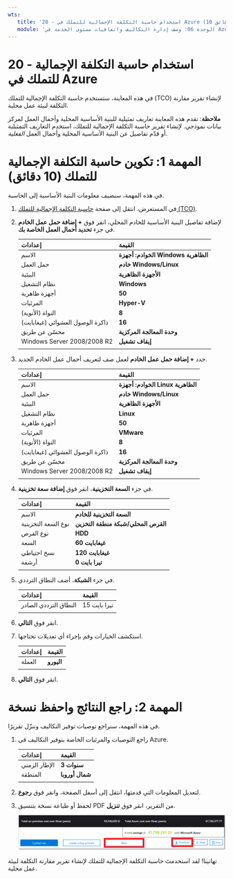 ```yaml
---
wts:
   title: '20 - استخدام حاسبة التكلفة الإجمالية للتملك في Azure (10 دقائق)'
   module: 'الوحدة 06: وصف إدارة التكاليف واتفاقيات مستوى الخدمة في Azure'
---
```

# 20 - استخدام حاسبة التكلفة الإجمالية للتملك في Azure


في هذه المعاينة، ستستخدم حاسبة التكلفة الإجمالية للتملك (TCO) لإنشاء تقرير مقارنة التكلفة لبيئة عمل محلية.

**ملاحظة**: تقدم هذه المعاينة تعاريف تمثيلية للبنية الأساسية المحلية وأحمال العمل لمركز بيانات نموذجي. لإنشاء تقرير حاسبة التكلفة الإجمالية للتملك، استخدم التعاريف التمثيلية أو قدّم تفاصيل عن البنية الأساسية المحلية وأحمال العمل *الفعلية*.

# المهمة 1: تكوين حاسبة التكلفة الإجمالية للتملك (10 دقائق)

في هذه المهمة، سنضيف معلومات البنية الأساسية إلى الحاسبة. 

1. في المستعرض، انتقل إلى صفحة [حاسبة التكلفة الإجمالية للتملك (TCO)](https://azure.microsoft.com/ar-sa/pricing/tco/calculator/).

2. لإضافة تفاصيل البنية الأساسية للخادم المحلي، انقر فوق **+ إضافة حمل عمل الخادم** في جزء **تحديد أحمال العمل الخاصة بك**.

    | إعدادات | القيمة |
    | -- | -- |
    | الاسم | **الخوادم: أجهزة Windows الظاهرية** |
    | حمل العمل | **خادم Windows/Linux** |
    | البيئية | **الأجهزة الظاهرية** |
    | نظام التشغيل | **Windows** |  
    | أجهزة ظاهرية | **50** |
    | المرئيات | **Hyper-V** |
    | النواة (الأنوية) | **8**|
    | ذاكرة الوصول العشوائي (غيغابايت) | **16** |
    | محسّن عن طريق | **وحدة المعالجة المركزية** |
    | Windows Server 2008/2008 R2 | **إيقاف تشغيل** |
    | | |

3. حدد **+ إضافة حمل عمل الخادم** لعمل صف لتعريف أحمال عمل الخادم الجديد. 

    | إعدادات | القيمة |
    | -- | -- |
    | الاسم | **الخوادم: أجهزة Linux الظاهرية** |
    | حمل العمل | **خادم Windows/Linux** |
    | البيئية | **الأجهزة الظاهرية** |
    | نظام التشغيل | **Linux** |  
    | أجهزة ظاهرية | **50** |
    | المرئيات | **VMware** |
    | النواة (الأنوية) | **8**|
    | ذاكرة الوصول العشوائي (غيغابايت) | **16** |
    | محسّن عن طريق | **وحدة المعالجة المركزية** |
    | Windows Server 2008/2008 R2 | **إيقاف تشغيل** |
    | | |

4. في جزء **السعة التخزينية**، انقر فوق **إضافة سعة تخزينية**.

    | إعدادات | القيمة |
    | -- | -- |
    | الاسم | **السعة التخزينية للخادم** |
    | نوع السعة التخزينية | **القرص المحلي/شبكة منطقة التخزين** |
    | نوع القرص | **HDD** |
    | السعة | **60 غيغابايت** |  
    | نسخ احتياطي | **120 غيغابايت** |
    | أرشفة | **0 تيرا بايت** |
    | | |

5. في جزء **الشبكة**، أضف النطاق الترددي. 

    | إعدادات | القيمة |
    | -- | -- |
    | النطاق الترددي الصادر | 15 تيرا بايت|
    | | |

6. انقر فوق **التالي**.

7. استكشف الخيارات وقم بإجراء أي تعديلات تحتاجها. 

    | إعدادات | القيمة |
    | -- | -- |
    | العملة | **اليورو** |
    | | |

8. انقر فوق **التالي**.

# المهمة 2: راجع النتائج واحفظ نسخة

في هذه المهمة، سنراجع توصيات توفير التكاليف وننزّل تقريرًا. 

1. راجع التوصيات والمرئيات الخاصة بتوفير التكاليف في Azure.

    | إعدادات | القيمة |
    | -- | -- |
    | الإطار الزمني| **3 سنوات** |
    | المنطقة | **شمال أوروبا** |
    | | |


2. لتعديل المعلومات التي قدمتها، انتقل إلى أسفل الصفحة، وانقر فوق **رجوع**. 

3. لحفظ أو طباعة نسخة بتنسيق PDF من التقرير، انقر فوق **تنزيل**.

    ![لقطة شاشة لجزء التقرير في حاسبة التكلفة الإجمالية للتملك في Azure. تشير حقول الإدخال المميزة والمكتملة إلى كيفية تعيين الإطار الزمني لحاسبة التكلفة الإجمالية على ثلاث سنوات والمنطقة إلى شمال أوروبا. يوضح المخطط تكلفة البنية الأساسية المحلية وتعويض أحمال العمل مقابل التكلفة المنخفضة لاستخدام Azure.](../images/2001.png)

تهانينا! لقد استخدمتَ حاسبة التكلفة الإجمالية للتملك لإنشاء تقرير مقارنة التكلفة لبيئة عمل محلية.
